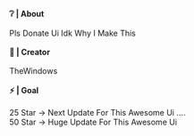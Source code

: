 <b>❔ | About</b>
<br>
<br>
Pls Donate Ui Idk Why I Make This
<br>
<br>
<b>👤 | Creator</b>
<br>
<br>
TheWindows
<br>
<br>
<b>⚡ | Goal</b>
<br>
<br>
25 Star -> Next Update For This Awesome Ui ....
<br>
50 Star -> Huge Update For This Awesome Ui 
